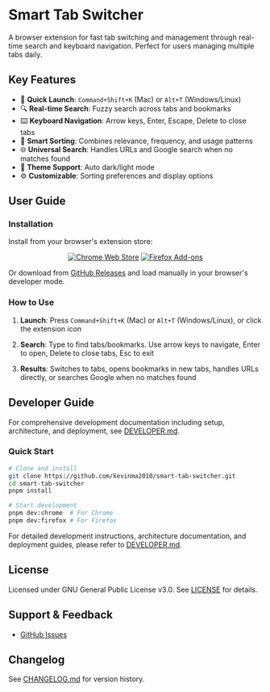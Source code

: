 # Smart Tab Switcher

A browser extension for fast tab switching and management through real-time search and keyboard navigation. Perfect for users managing multiple tabs daily.

## Key Features

- 🚀 **Quick Launch**: `Command+Shift+K` (Mac) or `Alt+T` (Windows/Linux)
- 🔍 **Real-time Search**: Fuzzy search across tabs and bookmarks
- ⌨️ **Keyboard Navigation**: Arrow keys, Enter, Escape, Delete to close tabs
- 🧠 **Smart Sorting**: Combines relevance, frequency, and usage patterns
- 🌐 **Universal Search**: Handles URLs and Google search when no matches found
- 🎨 **Theme Support**: Auto dark/light mode
- ⚙️ **Customizable**: Sorting preferences and display options

## User Guide

### Installation

Install from your browser's extension store:

<div align="center">

[![Chrome Web Store](https://img.shields.io/chrome-web-store/v/jjjkdlhleiedpjijkfofahkjfoehamok?label=Chrome&style=for-the-badge&logo=google-chrome&logoColor=white)](https://chromewebstore.google.com/detail/jjjkdlhleiedpjijkfofahkjfoehamok)
[![Firefox Add-ons](https://img.shields.io/amo/v/smart-tab-switcher?label=Firefox&style=for-the-badge&logo=firefox&logoColor=white)](https://addons.mozilla.org/firefox/addon/smart-tab-switcher)

</div>

Or download from [GitHub Releases](https://github.com/kevinma2010/smart-tab-switcher/releases) and load manually in your browser's developer mode.

### How to Use

1. **Launch**: Press `Command+Shift+K` (Mac) or `Alt+T` (Windows/Linux), or click the extension icon

2. **Search**: Type to find tabs/bookmarks. Use arrow keys to navigate, Enter to open, Delete to close tabs, Esc to exit

3. **Results**: Switches to tabs, opens bookmarks in new tabs, handles URLs directly, or searches Google when no matches found

## Developer Guide

For comprehensive development documentation including setup, architecture, and deployment, see [DEVELOPER.md](./DEVELOPER.md).

### Quick Start

```bash
# Clone and install
git clone https://github.com/kevinma2010/smart-tab-switcher.git
cd smart-tab-switcher
pnpm install

# Start development
pnpm dev:chrome  # For Chrome
pnpm dev:firefox # For Firefox
```

For detailed development instructions, architecture documentation, and deployment guides, please refer to [DEVELOPER.md](./DEVELOPER.md).

## License

Licensed under GNU General Public License v3.0. See [LICENSE](./LICENSE) for details.

## Support & Feedback

- [GitHub Issues](https://github.com/kevinma2010/smart-tab-switcher/issues)

## Changelog

See [CHANGELOG.md](./CHANGELOG.md) for version history.